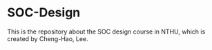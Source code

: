 # SOC-Design

This is the repository about the SOC design course in NTHU, which is created by Cheng-Hao, Lee.
